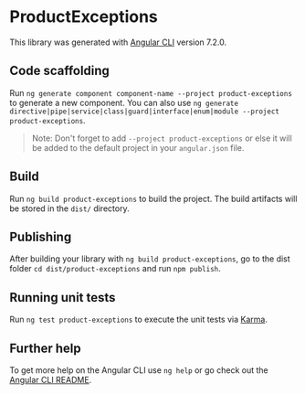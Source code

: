 # ProductExceptions

This library was generated with [Angular CLI](https://github.com/angular/angular-cli) version 7.2.0.

## Code scaffolding

Run `ng generate component component-name --project product-exceptions` to generate a new component. You can also use `ng generate directive|pipe|service|class|guard|interface|enum|module --project product-exceptions`.

> Note: Don't forget to add `--project product-exceptions` or else it will be added to the default project in your `angular.json` file.

## Build

Run `ng build product-exceptions` to build the project. The build artifacts will be stored in the `dist/` directory.

## Publishing

After building your library with `ng build product-exceptions`, go to the dist folder `cd dist/product-exceptions` and run `npm publish`.

## Running unit tests

Run `ng test product-exceptions` to execute the unit tests via [Karma](https://karma-runner.github.io).

## Further help

To get more help on the Angular CLI use `ng help` or go check out the [Angular CLI README](https://github.com/angular/angular-cli/blob/master/README.md).
